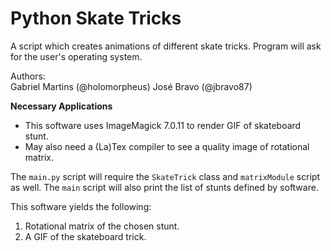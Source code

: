 # Python Skate Tricks

A script which creates animations of different skate tricks. Program will ask for the user's operating system.

Authors:  
Gabriel Martins (@holomorpheus)
José Bravo (@jbravo87)  

__Necessary Applications__

- This software uses ImageMagick 7.0.11 to render GIF of skateboard stunt.
- May also need a (La)Tex compiler to see a quality image of rotational matrix.

The `main.py` script will require the `SkateTrick` class and `matrixModule` script as well. The `main` script will also print the list of stunts defined by software.

This software yields the following:

1. Rotational matrix of the chosen stunt.
2. A GIF of the skateboard trick.

